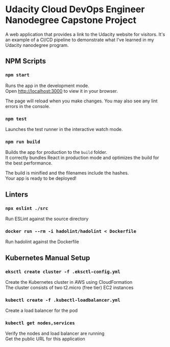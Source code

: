 # Udacity Cloud DevOps Engineer Nanodegree Capstone Project

A web application that provides a link to the Udacity website for visitors. It's an example of a CI/CD pipeline to demonstrate what I've learned in my Udacity nanodegree program.

## NPM Scripts

### `npm start`

Runs the app in the development mode.\
Open [http://localhost:3000](http://localhost:3000) to view it in your browser.

The page will reload when you make changes.
You may also see any lint errors in the console.

### `npm test`

Launches the test runner in the interactive watch mode.

### `npm run build`

Builds the app for production to the `build` folder.\
It correctly bundles React in production mode and optimizes the build for the best performance.

The build is minified and the filenames include the hashes.\
Your app is ready to be deployed!

## Linters

### `npx eslint ./src`
Run ESLint against the source directory

### `docker run --rm -i hadolint/hadolint < Dockerfile`
Run hadolint against the Dockerfile

## Kubernetes Manual Setup

### `eksctl create cluster -f .eksctl-config.yml`
Create the Kubernetes cluster in AWS using CloudFormation\
The cluster consists of two t2.micro (free tier) EC2 instances

### `kubectl create -f .kubectl-loadbalancer.yml`
Create a load balancer for the pod

### `kubectl get nodes,services`
Verify the nodes and load balancer are running\
Get the public URL for this application


